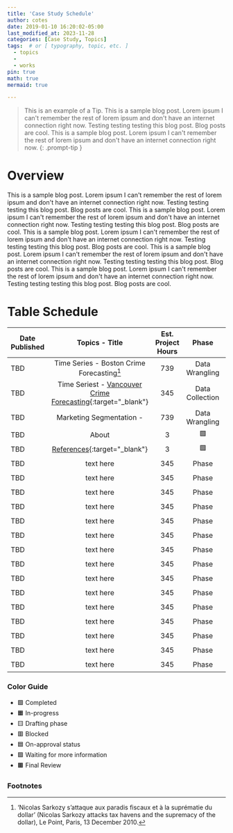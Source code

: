 ```yaml
---
title: 'Case Study Schedule'
author: cotes
date: 2019-01-10 16:20:02-05:00
last_modified_at: 2023-11-28
categories: [Case Study, Topics]
tags:  # or [ typography, topic, etc. ]
  - topics
  - 
  - works
pin: true
math: true
mermaid: true

---
```



> This is an example of a Tip. This is a sample blog post. Lorem ipsum I can't remember the rest of lorem ipsum and don't have an internet connection right now. Testing testing testing this blog post. Blog posts are cool. This is a sample blog post. Lorem ipsum I can't remember the rest of lorem ipsum and don't have an internet connection right now.
{: .prompt-tip }

# Overview

This is a sample blog post. Lorem ipsum I can't remember the rest of lorem ipsum and don't have an internet connection right now. Testing testing testing this blog post. Blog posts are cool. This is a sample blog post. Lorem ipsum I can't remember the rest of lorem ipsum and don't have an internet connection right now. Testing testing testing this blog post. Blog posts are cool. This is a sample blog post. Lorem ipsum I can't remember the rest of lorem ipsum and don't have an internet connection right now. Testing testing testing this blog post. Blog posts are cool. This is a sample blog post. Lorem ipsum I can't remember the rest of lorem ipsum and don't have an internet connection right now. Testing testing testing this blog post. Blog posts are cool. This is a sample blog post. Lorem ipsum I can't remember the rest of lorem ipsum and don't have an internet connection right now. Testing testing testing this blog post. Blog posts are cool. 




# Table Schedule

| Date Published  |   Topics - Title  | Est. Project  Hours |  Phase  | Status |
|-----------------|:------------:| :-------------------------:| :-------:| :-------:|
| TBD   |  Time Series  - Boston Crime Forecasting[^1]  |  739  |  Data Wrangling  |  🟧  |
| TBD   |  Time Seriest - [Vancouver Crime Forecasting](https://www.qwant.com/?q=quant&client=brz-brave&t=web){:target="_blank"}   |  345  |  Data Collection  |  🟧  |
| TBD   | Marketing Segmentation  -    | 739 |  Data Wrangling  |   🟧  |
| TBD   |  About        |   3     |   🟩 |
| TBD   | [References](https://www.qwant.com/?q=quant&client=brz-brave&t=web){:target="_blank"}   |  3  |   🟩  |
| TBD  |    text here     |   345  |  Phase     |  🟪   |
| TBD  |    text here     |   345  |  Phase     |  🟪   |
| TBD  |    text here     |   345  |  Phase     |  🟪   |
| TBD  |    text here     |   345  |  Phase     |  🟪   |
| TBD  |    text here     |   345  |  Phase     |  🟪   |
| TBD  |    text here     |   345  |  Phase     |  🟪   |
| TBD  |    text here     |   345  |  Phase     |  🟪   |
| TBD  |    text here     |   345  |  Phase     |  🟪   |
| TBD  |    text here     |   345  |  Phase     |  🟪   |
| TBD  |    text here     |   345  |  Phase     |  🟪   |
| TBD  |    text here     |   345  |  Phase     |  🟪   |
| TBD  |    text here     |   345  |  Phase     |  🟪   |
| TBD  |    text here     |   345  |  Phase     |  🟪   |
| TBD  |    text here     |   345  |  Phase     |  🟪   |
| TBD  |    text here     |   345  |  Phase     |  🟪   |









### Color Guide

 - 🟩 Completed 
 - 🟧 In-progress
 - 🟨 Drafting phase
 - 🟥 Blocked
 - 🟦 On-approval status
 - 🟪 Waiting for more information
 - 🟫 Final Review 




### Footnotes


[^1]: ‘Nicolas Sarkozy s’attaque aux paradis fiscaux et à la suprématie du dollar’ (Nicolas Sarkozy attacks tax havens and the supremacy of the dollar), Le Point, Paris, 13 December 2010.



